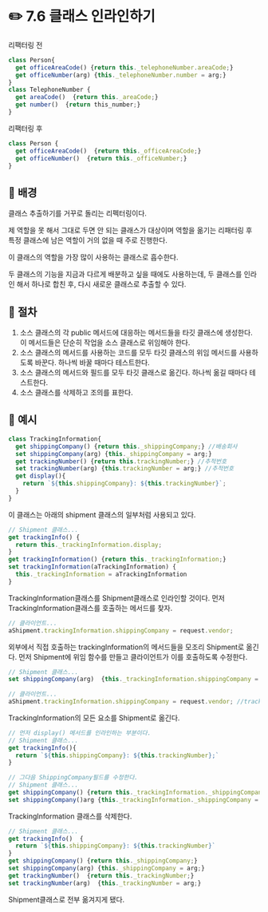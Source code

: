 # ✏️ 7.6 클래스 인라인하기

리팩터링 전

```javascript
class Person{
  get officeAreaCode() {return this._telephoneNumber.areaCode;}
  get officeNumber(arg) {this._telephoneNumber.number = arg;}
}
class TelephoneNumber {
  get areaCode()  {return this._areaCode;}
  get number()  {return this_number;}
}
```

리팩터링 후

```javascript
class Person {
  get officeAreaCode()  {return this._officeAreaCode;}
  get officeNumber()  {return this._officeNumber;}
}
```

## 🧷 배경

클래스 추출하기를 거꾸로 돌리는 리펙터링이다.

제 역할을 못 해서 그대로 두면 안 되는 클래스가 대상이며 역할을 옮기는 리패터링 후 특정 클래스에 남은 역할이 거의 없을 때 주로 진행한다.

이 클래스의 역할을 가장 많이 사용하는 클래스로 흡수한다.

두 클래스의 기능을 지금과 다르게 배분하고 싶을 때에도 사용하는데, 두 클래스를 인라인 해서 하나로 합친 후, 다시 새로운 클래스로 추출할 수 있다.

## 🧷 절차

1. 소스 클래스의 각 public 메서드에 대응하는 메서드들을 타깃 클래스에 생성한다. 이 메서드들은 단순히 작업을 소스 클래스로 위임해야 한다.
2. 소스 클래스의 메서드를 사용하는 코드를 모두 타깃 클래스의 위임 메서드를 사용하도록 바꾼다. 하나씩 바꿀 때마다 테스트한다.
3. 소스 클래스의 메서드와 필드를 모두 타깃 클래스로 옮긴다. 하나씩 옮길 때마다 테스트한다.
4. 소스 클래스를 삭제하고 조의를 표한다.

## 🧷 예시

```javascript
class TrackingInformation{
  get shippingCompany() {return this._shippingCompany;} //배송회사
  set shippingCompany(arg) {this._shippingCompany = arg;} 
  get trackingNumber() {return this.trackingNumber;} //추적번호
  set trackingNumber(arg) {this.trackingNumber = arg;} //추적번호
  get display(){
    return `${this.shippingCompany}: ${this.trackingNumber}`;
  }
}
```

이 클래스는 아래의 shipment 클래스의 일부처럼 사용되고 있다.

```javascript
// Shipment 클래스...
get trackingInfo() {
  return this._trackingInformation.display;
}
get trackingInformation() {return this._trackingInformation;}
set trackingInformation(aTrackingInformation) {
  this._trackingInformation = aTrackingInformation
}
```

TrackingInformation클래스를 Shipment클래스로 인라인할 것이다. 먼저 TrackingInformation클래스를 호출하는 메서드를 찾자.

```javascript
// 클라이언트...
aShipment.trackingInformation.shippingCompany = request.vendor;
```

외부에서 직접 호출하는 trackingInformation의 메서드들을 모조리 Shipment로 옮긴다. 먼저 Shipment에 위임 함수를 만들고 클라이언트가 이를 호출하도록 수정한다.

```javascript
// Shipment 클래스...
set shippingCompany(arg)  {this._trackingInformation.shippingCompany = arg;}
  
// 클라이언트...
aShipment.trackingInformation.shippingCompany = request.vendor; //trackingInformation을 삭제.
```

TrackingInformation의 모든 요소를 Shipment로 옮긴다.

```javascript
// 먼저 display() 메서드를 인라인하는 부분이다.
// Shipment 클래스...
get trackingInfo(){
  return `${this.shippingCompany}: ${this.trackingNumber};`
}
  
// 그다음 ShippingCompany필드를 수정한다.
// Shipment 클래스...
get shippingCompany() {return this._trackingInformation._shippingCompany;} //_trackingInformation 삭제
set shippingCompany()arg {this._trackingInformation._shippingCompany = arg;} // _trackingInformation 삭제
```

TrackingInformation 클래스를 삭제한다.

```javascript
// Shipment 클래스...
get trackingInfo()  {
  return `${this.shippingCompany}: ${this.trackingNumber}`
}
get shippingCompany() {return this._shippingCompany;}
set shippingCompany(arg) {this._shippingCompany = arg;}
get trackingNumber()  {return this._trackingNumber;}
set trackingNumber(arg)  {this._trackingNumber = arg;}
```

Shipment클래스로 전부 옮겨지게 됐다.
